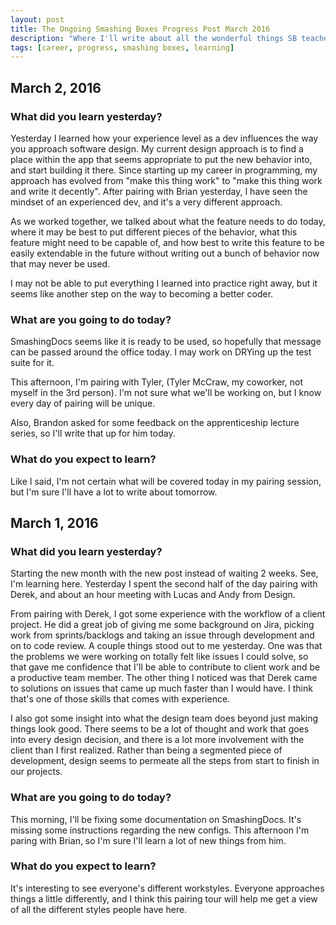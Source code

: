 ```yaml
---
layout: post
title: The Ongoing Smashing Boxes Progress Post March 2016
description: "Where I'll write about all the wonderful things SB teaches me"
tags: [career, progress, smashing boxes, learning]
---
```

## March 2, 2016

### What did you learn yesterday?

Yesterday I learned how your experience level as a dev influences the way you approach
software design. My current design approach is to find a place within the app that
seems appropriate to put the new behavior into, and start building it there. Since
starting up my career in programming, my approach has evolved from "make this thing
work" to "make this thing work and write it decently". After pairing with Brian yesterday,
I have seen the mindset of an experienced dev, and it's a very different approach.

As we worked together, we talked about what the feature needs to do today, where it
may be best to put different pieces of the behavior, what this feature might need to
be capable of, and how best to write this feature to be easily extendable in the
future without writing out a bunch of behavior now that may never be used.

I may not be able to put everything I learned into practice right away, but it
seems like another step on the way to becoming a better coder.

### What are you going to do today?

SmashingDocs seems like it is ready to be used, so hopefully that message can be
passed around the office today. I may work on DRYing up the test suite for it.

This afternoon, I'm pairing with Tyler, (Tyler McCraw, my coworker, not myself in
the 3rd person). I'm not sure what we'll be working on, but I know every day of pairing
will be unique.

Also, Brandon asked for some feedback on the apprenticeship lecture series, so I'll
write that up for him today.

### What do you expect to learn?

Like I said, I'm not certain what will be covered today in my pairing session, but
I'm sure I'll have a lot to write about tomorrow.

## March 1, 2016

### What did you learn yesterday?

Starting the new month with the new post instead of waiting 2 weeks. See, I'm learning here.
Yesterday I spent the second half of the day pairing with Derek, and about an hour meeting
with Lucas and Andy from Design.

From pairing with Derek, I got some experience with the workflow of a client project.
He did a great job of giving me some background on Jira, picking work from sprints/backlogs
and taking an issue through development and on to code review. A couple things stood out to
me yesterday. One was that the problems we were working on totally felt like issues I could solve,
so that gave me confidence that I'll be able to contribute to client work and be a productive
team member. The other thing I noticed was that Derek came to solutions on issues that came up
much faster than I would have. I think that's one of those skills that comes with experience.

I also got some insight into what the design team does beyond just making things look good.
There seems to be a lot of thought and work that goes into every design decision, and there is
a lot more involvement with the client than I first realized. Rather than being a segmented piece
of development, design seems to permeate all the steps from start to finish in our projects.

### What are you going to do today?

This morning, I'll be fixing some documentation on SmashingDocs. It's missing some instructions
regarding the new configs. This afternoon I'm paring with Brian, so I'm sure I'll learn a lot of
new things from him.

### What do you expect to learn?

It's interesting to see everyone's different workstyles. Everyone approaches things a
little differently, and I think this pairing tour will help me get a view of all the
different styles people have here.
